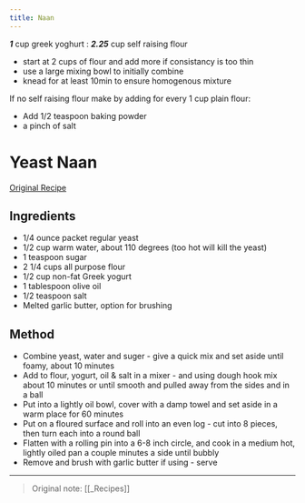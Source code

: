 ```yaml
---
title: Naan
---
```


**_1_** cup greek yoghurt : **_2.25_** cup self raising flour
- start at 2 cups of flour and add more if consistancy is too thin
- use a large mixing bowl to initially combine
- knead for at least 10min to ensure homogenous mixture

If no self raising flour make by adding for every 1 cup plain flour:
- Add 1/2 teaspoon baking powder
- a pinch of salt

# Yeast Naan
[Original Recipe](https://www.thecookingguy.com/cookbook/2021/5/10/naan?rq=naan)
## Ingredients
-	1/4 ounce packet regular yeast
-	1/2 cup warm water, about 110 degrees (too hot will kill the yeast)
-	1 teaspoon sugar
-	2 1/4 cups all purpose flour
-	1/2 cup non-fat Greek yogurt
-	1 tablespoon olive oil
-	1/2 teaspoon salt
-	Melted garlic butter, option for brushing

## Method
-   Combine yeast, water and suger - give a quick mix and set aside until foamy, about 10 minutes
-   Add to flour, yogurt, oil & salt in a mixer - and using dough hook mix about 10 minutes or until smooth and pulled away from the sides and in a ball
-   Put into a lightly oil bowl, cover with a damp towel and set aside in a warm place for 60 minutes
-   Put on a floured surface and roll into an even log - cut into 8 pieces, then turn each into a round ball
-   Flatten with a rolling pin into a 6-8 inch circle, and cook in a medium hot, lightly oiled pan a couple minutes a side until bubbly
-   Remove and brush with garlic butter if using - serve

----

> Original note: [[_Recipes]]
